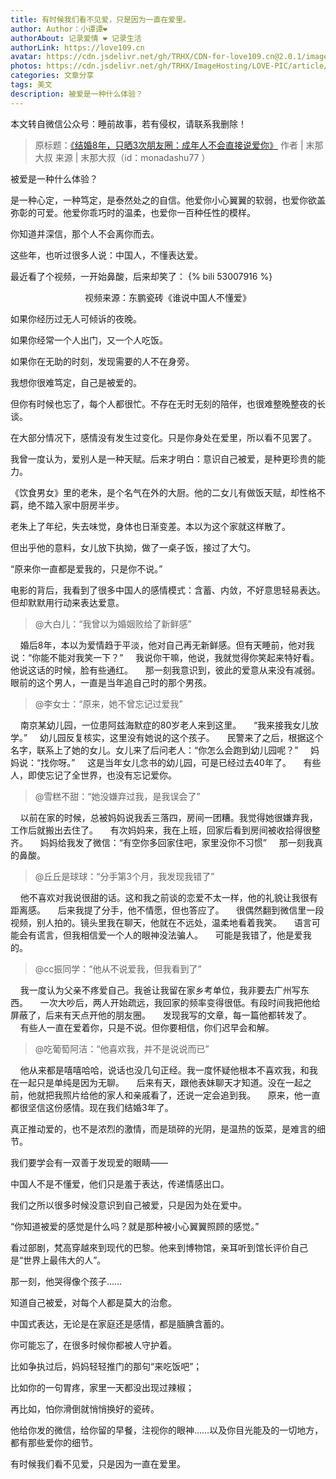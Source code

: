 ```yaml
---
title: 有时候我们看不见爱，只是因为一直在爱里。
author: Author：小谭谭❤️
authorAbout: 记录爱情 ❤️ 记录生活
authorLink: https://love109.cn
avatar: https://cdn.jsdelivr.net/gh/TRHX/CDN-for-love109.cn@2.0.1/images/custom/love109.jpg
photos: https://cdn.jsdelivr.net/gh/TRHX/ImageHosting/LOVE-PIC/article/article09.webp
categories: 文章分享
tags: 美文
description: 被爱是一种什么体验？
---
```

本文转自微信公众号：睡前故事，若有侵权，请联系我删除！

> 原标题：[《结婚8年，只晒3次朋友圈：成年人不会直接说爱你》](https://mp.weixin.qq.com/s?__biz=MzA3ODM5MDEzMg==&mid=2652723330&idx=4&sn=738b4506c7b8ff8f34dbde0394c0dd7c&chksm=84aa8e99b3dd078fc30239088bd5d453c1fffe469394caedc95d56bef8b53943a5aabb03a0f2&mpshare=1&scene=23&srcid=#rd)
> 作者 | 末那大叔
> 来源 | 末那大叔（id：monadashu77 ）

被爱是一种什么体验？

是一种心定，一种笃定，是泰然处之的自信。他爱你小心翼翼的软弱，也爱你欲盖弥彰的可爱。他爱你乖巧时的温柔，也爱你一百种任性的模样。

你知道并深信，那个人不会离你而去。

这些年，也听过很多人说：中国人，不懂表达爱。

最近看了个视频，一开始鼻酸，后来却笑了：
{% bili 53007916 %}
<center>视频来源：东鹏瓷砖《谁说中国人不懂爱》</center>

如果你经历过无人可倾诉的夜晚。

如果你经常一个人出门，又一个人吃饭。

如果你在无助的时刻，发现需要的人不在身旁。

我想你很难笃定，自己是被爱的。

但你有时候也忘了，每个人都很忙。不存在无时无刻的陪伴，也很难整晚整夜的长谈。

在大部分情况下，感情没有发生过变化。只是你身处在爱里，所以看不见罢了。

我曾一度认为，爱别人是一种天赋。后来才明白：意识自己被爱，是种更珍贵的能力。

《饮食男女》里的老朱，是个名气在外的大厨。他的二女儿有做饭天赋，却性格不羁，绝不踏入家中厨房半步。

老朱上了年纪，失去味觉，身体也日渐变差。本以为这个家就这样散了。

但出乎他的意料，女儿放下执拗，做了一桌子饭，接过了大勺。

“原来你一直都是爱我的，只是你不说。”

电影的背后，我看到了很多中国人的感情模式：含蓄、内敛，不好意思轻易表达。但却默默用行动来表达爱意。

> @大白儿：“我曾以为婚姻败给了新鲜感”

&nbsp;&nbsp;&nbsp;&nbsp;婚后8年，本以为爱情趋于平淡，他对自己再无新鲜感。但有天睡前，他对我说：“你能不能对我笑一下？”
&nbsp;&nbsp;&nbsp;&nbsp;我说你干嘛，他说，我就觉得你笑起来特好看。他说这话的时候，脸有些通红。
&nbsp;&nbsp;&nbsp;&nbsp;那一刻我意识到，彼此的爱意从来没有减弱。眼前的这个男人，一直是当年追自己时的那个男孩。

> @李女士：“原来，她不曾忘记过爱我”

&nbsp;&nbsp;&nbsp;&nbsp;南京某幼儿园，一位患阿兹海默症的80岁老人来到这里。
&nbsp;&nbsp;&nbsp;&nbsp;“我来接我女儿放学。”
&nbsp;&nbsp;&nbsp;&nbsp;幼儿园反复核实，这里没有她说的这个孩子。
&nbsp;&nbsp;&nbsp;&nbsp;民警来了之后，根据这个名字，联系上了她的女儿。女儿来了后问老人：“你怎么会跑到幼儿园呢？”
&nbsp;&nbsp;&nbsp;&nbsp;妈妈说：“找你呀。”
&nbsp;&nbsp;&nbsp;&nbsp;这是当年女儿念书的幼儿园，可是已经过去40年了。
&nbsp;&nbsp;&nbsp;&nbsp;有些人，即使忘记了全世界，也没有忘记爱你。

> @雪糕不甜：“她没嫌弃过我，是我误会了”

&nbsp;&nbsp;&nbsp;&nbsp;以前在家的时候，总被妈妈说我丢三落四，房间一团糟。我觉得她很嫌弃我，工作后就搬出去住了。
&nbsp;&nbsp;&nbsp;&nbsp;有次妈妈来，我在上班，回家后看到房间被收拾得很整齐。
&nbsp;&nbsp;&nbsp;&nbsp;妈妈给我发了微信：“有空你多回家住吧，家里没你不习惯”
&nbsp;&nbsp;&nbsp;&nbsp;那一刻我真的鼻酸。

> @丘丘是球球：“分手第3个月，我发现我错了”

&nbsp;&nbsp;&nbsp;&nbsp;他不喜欢对我说很甜的话。这和我之前谈的恋爱不太一样，他的礼貌让我很有距离感。
&nbsp;&nbsp;&nbsp;&nbsp;后来我提了分手，他不情愿，但也答应了。
&nbsp;&nbsp;&nbsp;&nbsp;很偶然翻到微信里一段视频，别人拍的。镜头里我在聊天，他就在不远处，温柔地看着我笑。
&nbsp;&nbsp;&nbsp;&nbsp;语言可能会有谎言，但我相信爱一个人的眼神没法骗人。
&nbsp;&nbsp;&nbsp;&nbsp;可能是我错了，他是爱我的。

> @cc振同学：“他从不说爱我，但我看到了”

&nbsp;&nbsp;&nbsp;&nbsp;我一度认为父亲不疼爱自己。我爸让我留在家乡考单位，我非要去广州写东西。
&nbsp;&nbsp;&nbsp;&nbsp;一次大吵后，两人开始疏远，我回家的频率变得很低。有段时间我把他给屏蔽了，后来有天点开他的朋友圈。
&nbsp;&nbsp;&nbsp;&nbsp;发现我写的文章，每一篇他都转发了。
&nbsp;&nbsp;&nbsp;&nbsp;有些人一直在爱着你，只是不说。但你要相信，你们迟早会和解。

> @吃葡萄阿洁：“他喜欢我，并不是说说而已”

&nbsp;&nbsp;&nbsp;&nbsp;他从来都是嘻嘻哈哈，说话也没几句正经。我一度怀疑他根本不喜欢我，和我在一起只是单纯是因为无聊。
&nbsp;&nbsp;&nbsp;&nbsp;后来有天，跟他表妹聊天才知道。没在一起之前，他就把我照片给他的家人和亲戚看了，还说一定会追到我。
&nbsp;&nbsp;&nbsp;&nbsp;原来，他一直都很坚信这份感情。现在我们结婚3年了。

真正推动爱的，也不是浓烈的激情，而是琐碎的光阴，是温热的饭菜，是难言的细节。

我们要学会有一双善于发现爱的眼睛——

中国人不是不懂爱，他们只是羞于表达，传递情感出口。

我们之所以很多时候没意识到自己被爱，只是因为处在爱中。

“你知道被爱的感觉是什么吗？就是那种被小心翼翼照顾的感觉。”

看过部剧，梵高穿越來到现代的巴黎。他来到博物馆，亲耳听到馆长评价自己是“世界上最伟大的人”。

那一刻，他哭得像个孩子……

知道自己被爱，对每个人都是莫大的治愈。

中国式表达，无论是在家庭还是感情，都是腼腆含蓄的。

你可能忘了，在很多时候你都被人守护着。

比如争执过后，妈妈轻轻推门的那句“来吃饭吧”；

比如你的一句胃疼，家里一天都没出现过辣椒；

再比如，怕你滑倒就悄悄换好的瓷砖。

他给你发的微信，给你留的早餐，注视你的眼神……以及你目光能及的一切地方，都有那些爱你的细节。

有时候我们看不见爱，只是因为一直在爱里。
